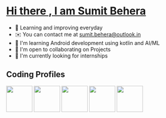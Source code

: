 # <a href="https://www.linkedin.com/in/sumit-behera-24a52b258/"> Hi there , I am Sumit Behera </a>

*   📖  Learning and improving everyday
*   ✉️  You can contact me at [sumit.behera@outlook.in](mailto:sumit.behera@outlook.in)
*   🧠  I'm learning Android development using kotlin and AI/ML
*   🤝  I'm open to collaborating on Projects
*   👀  I'm currently looking for internships 

## Coding Profiles

<div display: flex;
  flex-wrap: wrap;
  padding: 0 4px;>
<a href= "https://leetcode.com/sumitbehera1508/" ><img src="https://github-production-user-asset-6210df.s3.amazonaws.com/100491275/272070794-2c993baa-51cf-4908-bc9a-3fe2453020a0.png" height = "70"/></a>
<a href = "https://auth.geeksforgeeks.org/user/sumitbehera1508"><img src="https://github-production-user-asset-6210df.s3.amazonaws.com/100491275/272070573-c48bc766-fcef-4a43-8cf0-bb6500ba8a89.png" height = "70"/></a>
<a href = "https://www.hackerrank.com/sumitbehera1508"><img src="https://github-production-user-asset-6210df.s3.amazonaws.com/100491275/272070102-4f52edc5-f642-43ec-b309-da67b6470758.png" height = "70" /></a> 
<a href= "https://www.codingninjas.com/studio/profile/sumitbehera1508"><img src="https://user-images.githubusercontent.com/100491275/272065313-acc02e1c-caf4-4d06-aba6-22c2f7062081.png" height = "70"/></a>
<a href= "https://www.salesforce.com/trailblazer/sbehera1508"><img src="https://user-images.githubusercontent.com/100491275/272063837-1d67f0ad-b9cd-4764-a0fb-11c3743794b8.png" height = "70"/> </a>
</div>


<!---

sumitbehera1508/sumitbehera1508 is a ✨ special ✨ repository because its `README.md` (this file) appears on your GitHub profile.
You can click the Preview link to take a look at your changes.
--->
